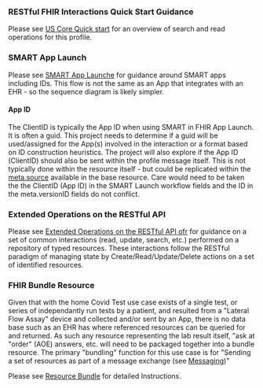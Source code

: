 ### RESTful FHIR Interactions Quick Start Guidance
Please see [US Core Quick start](https://www.hl7.org/fhir/us/core/StructureDefinition-us-core-observation-lab.html#quick-start) for an overview of search and read operations for this profile.

### SMART App Launch
Please see [SMART App Launche](http://build.fhir.org/ig/HL7/smart-app-launch/) for guidance around SMART apps including IDs.
This flow is not the same as an App that integrates with an EHR - so the sequence diagram is likely simpler.
#### App ID
The ClientID is typically the App ID when using SMART in FHIR App Launch. It is often a guid. 
This project needs to determine if a guid will be used/assigned for the App(s) involved in the interaction or a format based on ID construction heuristics.
The project will also explore if the App ID (ClientID) should also be sent within the profile message itself. This is not typically done within the resource itself - but could be replicated within the [meta.source](https://www.hl7.org/fhir/resource.html#Meta) available in the base resource. Care would need to be taken the the ClientID (App ID) in the SMART Launch workflow fields and the ID in the meta.versionID fields do not conflict.

### Extended Operations on the RESTful API
Please see [Extended Operations on the RESTful API ofr](http://hl7.org/fhir/R4/operations.html) for guidance on a set of common interactions (read, update, search, etc.) performed on a repository of typed resources. These interactions follow the RESTful paradigm of managing state by Create/Read/Update/Delete actions on a set of identified resources.

### FHIR Bundle Resource
Given that with the home Covid Test use case exists of a single test, or series of independantly run tests by a patient, and resulted from a "Lateral Flow Assay" device and collected and/or sent by an App, there is no data base such as an EHR has where referenced resources can be queried for and returned.  As such any resource representing the lab result itself, "ask at "order" (AOE) answers, etc. will need to be packaged together into a bundle resource. The primary "bundling" function for this use case is for "Sending a set of resources as part of a message exchange (see [Messaging](https://www.hl7.org/fhir/messaging.html))"

Please see [Resource Bundle](https://www.hl7.org/fhir/bundle.html) for detailed Instructions.



